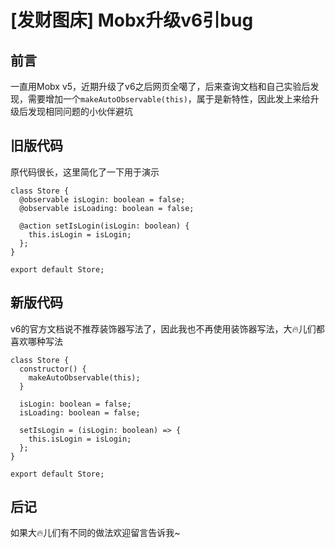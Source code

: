 # \[发财图床] Mobx升级v6引bug

## 前言

一直用Mobx v5，近期升级了v6之后网页全噶了，后来查询文档和自己实验后发现，需要增加一个`makeAutoObservable(this)`，属于是新特性，因此发上来给升级后发现相同问题的小伙伴避坑

## 旧版代码

原代码很长，这里简化了一下用于演示

```react
class Store {
  @observable isLogin: boolean = false;
  @observable isLoading: boolean = false;

  @action setIsLogin(isLogin: boolean) {
    this.isLogin = isLogin;
  };
}

export default Store;
```

## 新版代码

v6的官方文档说不推荐装饰器写法了，因此我也不再使用装饰器写法，大🔥儿们都喜欢哪种写法

```react
class Store {
  constructor() {
    makeAutoObservable(this);
  }

  isLogin: boolean = false;
  isLoading: boolean = false;

  setIsLogin = (isLogin: boolean) => {
    this.isLogin = isLogin;
  };
}

export default Store;
```

## 后记

如果大🔥儿们有不同的做法欢迎留言告诉我\~
